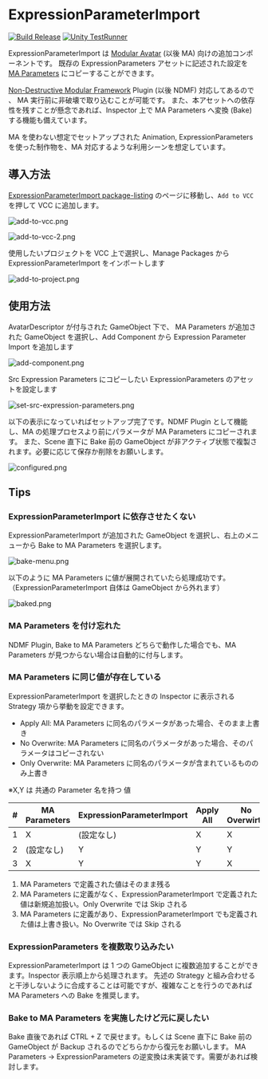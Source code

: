 # ExpressionParameterImport

[![Build Release](https://github.com/shino-hinaduki/ExpressionParameterImport/actions/workflows/release.yml/badge.svg?branch=main)](https://github.com/shino-hinaduki/ExpressionParameterImport/actions/workflows/release.yml)
[![Unity TestRunner](https://github.com/shino-hinaduki/ExpressionParameterImport/actions/workflows/unity-testrunner.yml/badge.svg?branch=main)](https://github.com/shino-hinaduki/ExpressionParameterImport/actions/workflows/unity-testrunner.yml)

ExpressionParameterImport は [Modular Avatar](https://github.com/bdunderscore/modular-avatar) (以後 MA) 向けの追加コンポーネントです。
既存の ExpressionParameters アセットに記述された設定を [MA Parameters](https://modular-avatar.nadena.dev/ja/docs/reference/parameters) にコピーすることができます。

[Non-Destructive Modular Framework](https://github.com/bdunderscore/ndmf) Plugin (以後 NDMF) 対応してあるので 、 MA 実行前に非破壊で取り込むことが可能です。
また、本アセットへの依存性を残すことが懸念であれば、Inspector 上で MA Parameters へ変換 (Bake) する機能も備えています。

MA を使わない想定でセットアップされた Animation, ExpressionParameters を使った制作物を、MA 対応するような利用シーンを想定しています。

## 導入方法

[ExpressionParameterImport package-listing](https://shino-hinaduki.github.io/ExpressionParameterImport/) のページに移動し、`Add to VCC` を押して VCC に追加します。

![add-to-vcc.png](Docs~/Images/add-to-vcc.png)

![add-to-vcc-2.png](Docs~/Images/add-to-vcc-2.png)

使用したいプロジェクトを VCC 上で選択し、Manage Packages から ExpressionParameterImport をインポートします

![add-to-project.png](Docs~/Images/add-to-project.png)

## 使用方法

AvatarDescriptor が付与された GameObject 下で、 MA Parameters が追加された GameObject を選択し、Add Component から Expression Parameter Import を追加します

![add-component.png](Docs~/Images/add-component.png)

Src Expression Parameters にコピーしたい ExpressionParameters のアセットを設定します

![set-src-expression-parameters.png](Docs~/Images/set-src-expression-parameters.png)

以下の表示になっていればセットアップ完了です。NDMF Plugin として機能し、MA の処理プロセスより前にパラメータが MA Parameters にコピーされます。
また、Scene 直下に Bake 前の GameObject が非アクティブ状態で複製されます。必要に応じて保存か削除をお願いします。

![configured.png](Docs~/Images/configured.png)

## Tips

### ExpressionParameterImport に依存させたくない

ExpressionParameterImport が追加された GameObject を選択し、右上のメニューから Bake to MA Parameters を選択します。

![bake-menu.png](Docs~/Images/bake-menu.png)

以下のように MA Parameters に値が展開されていたら処理成功です。（ExpressionParameterImport 自体は GameObject から外れます）

![baked.png](Docs~/Images/baked.png)

### MA Parameters を付け忘れた

NDMF Plugin, Bake to MA Parameters どちらで動作した場合でも、MA Parameters が見つからない場合は自動的に付与します。

### MA Parameters に同じ値が存在している

ExpressionParameterImport を選択したときの Inspector に表示される Strategy 項から挙動を設定できます。

- Apply All: MA Parameters に同名のパラメータがあった場合、そのまま上書き
- No Overwrite: MA Parameters に同名のパラメータがあった場合、そのパラメータはコピーされない
- Only Overwrite: MA Parameters に同名のパラメータが含まれているもののみ上書き

※X,Y は 共通の Parameter 名を持つ 値

| #   | MA Parameters | ExpressionParameterImport | Apply All | No Overwirte | Only Overwrite |
| --- | ------------- | ------------------------- | --------- | ------------ | -------------- |
| 1   | X             | (設定なし)                | X         | X            | X              |
| 2   | (設定なし)    | Y                         | Y         | Y            | (値なし)       |
| 3   | X             | Y                         | Y         | X            | Y              |

1. MA Parameters で定義された値はそのまま残る
2. MA Parameters に定義がなく、ExpressionParameterImport で定義された値は新規追加扱い。Only Overwrite では Skip される
3. MA Parameters に定義があり、ExpressionParameterImport でも定義された値は上書き扱い。No Overwrite では Skip される

### ExpressionParameters を複数取り込みたい

ExpressionParameterImport は 1 つの GameObject に複数追加することができます。Inspector 表示順上から処理されます。
先述の Strategy と組み合わせると干渉しないように合成することは可能ですが、複雑なことを行うのであれば MA Parameters への Bake を推奨します。

### Bake to MA Parameters を実施したけど元に戻したい

Bake 直後であれば CTRL + Z で戻せます。もしくは Scene 直下に Bake 前の GameObject が Backup されるのでどちらかから復元をお願いします。
MA Parameters -> ExpressionParameters の逆変換は未実装です。需要があれば検討します。
